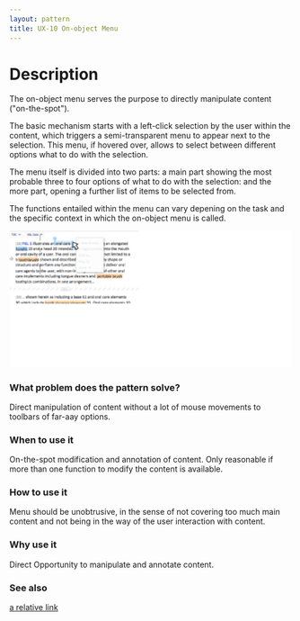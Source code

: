 ```yaml
---
layout: pattern
title: UX-10 On-object Menu
---
```


# Description

The on-object menu serves the purpose to directly manipulate content ("on-the-spot").

The basic mechanism starts with a left-click selection by the user within the content, which triggers a semi-transparent menu to appear next to the selection. This menu, if hovered over, allows to select between different options what to do with the selection.

The menu itself is divided into two parts: a main part showing the most probable three to four options of what to do with the selection: and the more part, opening a further list of items to be selected from.

The functions entailed within the menu can vary depening on the task and the specific context in which the on-object menu is called.

![On-object menu](OOM.png "On-object menu 1")

### What problem does the pattern solve?

Direct manipulation of content without a lot of mouse movements to toolbars of far-aay options.

### When to use it

On-the-spot modification and annotation of content. Only reasonable if more than one function to modify the content is available.

### How to use it

Menu should be unobtrusive, in the sense of not covering too much main content and not being in the way of the user interaction with content.

### Why use it

Direct Opportunity to manipulate and annotate content.

### See also
[a relative link](../01-atoms/button.md)


